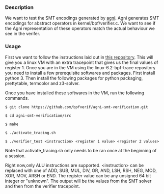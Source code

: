 ### Description

We want to test the SMT encodings generated by
[agni](https://github.com/bpfverif/agni). Agni generates SMT encodings for
abstract operators in kernel/bpf/verifier.c. We want to see if the Agni
representation of these operators match the actual behaviour we see in the
verifer.

### Usage

First we want to follow the instructions laid out in
[this repository](https://github.com/bpfverif/linux-6.2-bpf-trace). This will
give you a linux VM with an extra tracepoint that gives us the final values of
register 1. Once you are in the VM using the linux-6.2-bpf-trace repository you
need to install a few prerequisite softwares and packages. First install
python 3. Then install the following packages for python packaging, prettytable,
termcolor and z3-solver.

Once you have installed these softwares in the VM, run the following commands.

```
$ git clone https://github.com/bpfverif/agni-smt-verification.git

$ cd agni-smt-verification/src

$ make

$ ./activate_tracing.sh

$ ./verifier_test <instruction> <register 1 value> <register 2 values>
```
Note that activate_tracing.sh only needs to be ran once at the beginning of a session. 

Right now,only ALU instructions are supported. \<instruction\> can be replaced
with one of ADD, SUB, MUL, DIV, OR, AND, LSH, RSH, NEG, MOD, XOR, MOV, ARSH or
END. The register value can be any unsigned 64 bit integer or "unknown". The
output will be the values from the SMT solver and then from the verifier
tracepoint.

